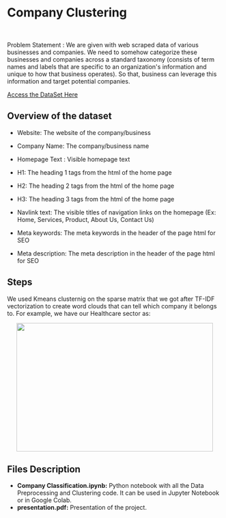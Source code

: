 <h1>Company Clustering</h1>
<br>

<p>Problem Statement : We are given with web scraped data of various businesses and companies. We need to somehow categorize these businesses and companies across a standard taxonomy (consists of term names and labels that are specific to an organization's information and unique to how that business operates). So that, business can leverage this information and target potential companies.</p>

<a href="https://drive.google.com/drive/folders/1yGu1w7UjV4Ml7ew_R83pBikgMNgIFKTh">Access the DataSet Here</a>

<h2>Overview of the dataset</h2>

* Website: The website of the company/business

* Company Name: The company/business name

* Homepage Text : Visible homepage text

* H1: The heading 1 tags from the html of the home page

* H2: The heading 2 tags from the html of the home page

* H3: The heading 3 tags from the html of the home page

* Navlink text: The visible titles of navigation links on the homepage (Ex: Home, Services, Product, About Us, Contact Us)

* Meta keywords: The meta keywords in the header of the page html for SEO

* Meta description: The meta description in the header of the page html for SEO
<h2>Steps</h2> We used Kmeans clusternig on the sparse matrix that we got after TF-IDF vectorization to create word clouds that can tell which company it belongs to.
For example, we have our Healthcare sector as:
<p align="center">
  <img width="460" height="300" src="https://user-images.githubusercontent.com/20932848/175810865-ea8592b5-467a-4e3d-9fd4-17288fb6c323.png">   
</p>
<h2>Files Description</h2>
<ul>
  <li><strong>Company Classification.ipynb:</strong> Python notebook with all the Data Preprocessing and Clustering code. It can be used in Jupyter Notebook or in Google Colab.</li>
  <li><strong>presentation.pdf:</strong> Presentation of the project.</li>
</ul>
